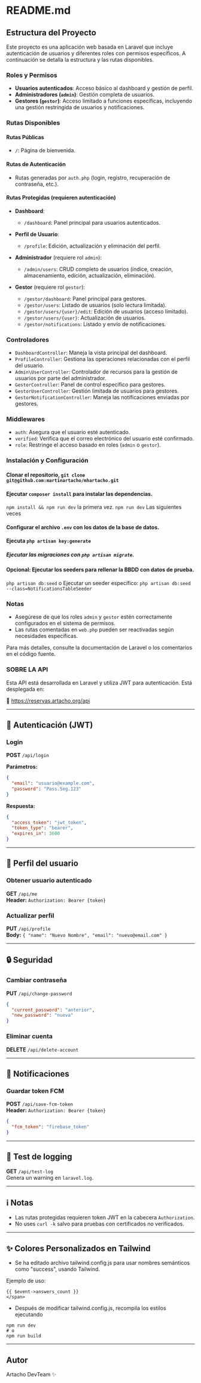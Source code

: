 # README.md

## Estructura del Proyecto

Este proyecto es una aplicación web basada en Laravel que incluye autenticación de usuarios y diferentes roles con permisos específicos. A continuación se detalla la estructura y las rutas disponibles.

### Roles y Permisos

- **Usuarios autenticados**: Acceso básico al dashboard y gestión de perfil.
- **Administradores (`admin`)**: Gestión completa de usuarios.
- **Gestores (`gestor`)**: Acceso limitado a funciones específicas, incluyendo una gestión restringida de usuarios y notificaciones.

### Rutas Disponibles

#### Rutas Públicas
- `/`: Página de bienvenida.

#### Rutas de Autenticación
- Rutas generadas por `auth.php` (login, registro, recuperación de contraseña, etc.).

#### Rutas Protegidas (requieren autenticación)
- **Dashboard**:
  - `/dashboard`: Panel principal para usuarios autenticados.

- **Perfil de Usuario**:
  - `/profile`: Edición, actualización y eliminación del perfil.

- **Administrador** (requiere rol `admin`):
  - `/admin/users`: CRUD completo de usuarios (índice, creación, almacenamiento, edición, actualización, eliminación).

- **Gestor** (requiere rol `gestor`):
  - `/gestor/dashboard`: Panel principal para gestores.
  - `/gestor/users`: Listado de usuarios (solo lectura limitada).
  - `/gestor/users/{user}/edit`: Edición de usuarios (acceso limitado).
  - `/gestor/users/{user}`: Actualización de usuarios.
  - `/gestor/notifications`: Listado y envío de notificaciones.

### Controladores

- `DashboardController`: Maneja la vista principal del dashboard.
- `ProfileController`: Gestiona las operaciones relacionadas con el perfil del usuario.
- `Admin\UserController`: Controlador de recursos para la gestión de usuarios por parte del administrador.
- `GestorController`: Panel de control específico para gestores.
- `GestorUserController`: Gestión limitada de usuarios para gestores.
- `GestorNotificationController`: Maneja las notificaciones enviadas por gestores.

### Middlewares

- `auth`: Asegura que el usuario esté autenticado.
- `verified`: Verifica que el correo electrónico del usuario esté confirmado.
- `role`: Restringe el acceso basado en roles (`admin` o `gestor`).


### Instalación y Configuración

#### Clonar el repositorio, `git clone git@github.com:martinartacho/mhartacho.git `
#### Ejecutar `composer install` para instalar las dependencias. 
`npm install && npm run dev`  la primera vez.
`npm run dev` Las siguientes veces 
#### Configurar el archivo `.env` con los datos de la base de datos.
#### Ejecuta `php artisan key:generate`
##### Ejecutar las migraciones con `php artisan migrate`.
#### Opcional: Ejecutar los seeders para rellenar la BBDD con datos de prueba.
`php artisan db:seed`
o Ejecutar un seeder específico: `php artisan db:seed --class=NotificationsTableSeeder`


### Notas

- Asegúrese de que los roles `admin` y `gestor` estén correctamente configurados en el sistema de permisos.
- Las rutas comentadas en `web.php` pueden ser reactivadas según necesidades específicas.

Para más detalles, consulte la documentación de Laravel o los comentarios en el código fuente.

### SOBRE LA API
Esta API está desarrollada en Laravel y utiliza JWT para autenticación. Está desplegada en:

🔗 https://reservas.artacho.org/api

---

## 🔐 Autenticación (JWT)

### Login
**POST** `/api/login`

**Parámetros:**
```json
{
  "email": "usuario@example.com",
  "password": "Pass.Seg.123"
}
```

**Respuesta:**
```json
{
  "access_token": "jwt_token",
  "token_type": "bearer",
  "expires_in": 3600
}
```

---

## 👤 Perfil del usuario

### Obtener usuario autenticado
**GET** `/api/me`  
**Header:** `Authorization: Bearer {token}`

### Actualizar perfil
**PUT** `/api/profile`  
**Body:** `{ "name": "Nuevo Nombre", "email": "nuevo@email.com" }`

---

## 🔒 Seguridad

### Cambiar contraseña
**PUT** `/api/change-password`  
```json
{
  "current_password": "anterior",
  "new_password": "nueva"
}
```

### Eliminar cuenta
**DELETE** `/api/delete-account`

---

## 🔔 Notificaciones

### Guardar token FCM
**POST** `/api/save-fcm-token`  
**Header:** `Authorization: Bearer {token}`  
```json
{
  "fcm_token": "firebase_token"
}
```

---

## 🧪 Test de logging
**GET** `/api/test-log`  
Genera un warning en `laravel.log`.

---

## ℹ️ Notas
- Las rutas protegidas requieren token JWT en la cabecera `Authorization`.
- No uses `curl -k` salvo para pruebas con certificados no verificados.

---

## ✨ Colores Personalizados en Tailwind
- Se ha editado  archivo tailwind.config.js para usar nombres semánticos como "success", usando Tailwind.

Ejemplo de uso:
```<span class="inline-flex items-center justify-center px-1.5 py-0.5 text-xs font-bold leading-none text-white bg-green-600 rounded-full transform translate-x-1/2 -translate-y-1/2">
{{ $event->answers_count }}
</span>
```
- Después de modificar tailwind.config.js, recompila los estilos ejecutando

```
npm run dev
# o
npm run build
```

---

## Autor
Artacho DevTeam ✨